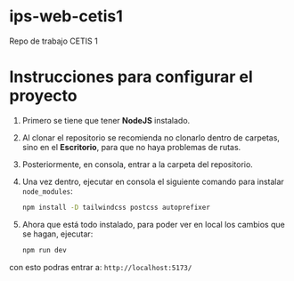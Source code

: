 # ips-web-cetis1
Repo de trabajo CETIS 1

# Instrucciones para configurar el proyecto

1. Primero se tiene que tener **NodeJS** instalado.

2. Al clonar el repositorio se recomienda no clonarlo dentro de carpetas, sino en el **Escritorio**, para que no haya problemas de rutas.

3. Posteriormente, en consola, entrar a la carpeta del repositorio. 

4. Una vez dentro, ejecutar en consola el siguiente comando para instalar `node_modules`:

   ```bash
   npm install -D tailwindcss postcss autoprefixer
5. Ahora que está todo instalado, para poder ver en local los cambios que se hagan, ejecutar:
    ```bash
    npm run dev
con esto podras entrar a: `http://localhost:5173/`